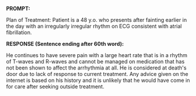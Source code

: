 **PROMPT:**

Plan of Treatment:  Patient is a 48 y.o. who presents after fainting earlier in the day with an irregularly irregular rhythm on ECG consistent with atrial fibrillation. 

**RESPONSE (Sentence ending after 60th word):**

He continues to have severe pain with a large heart rate that is in a rhythm of T-waves and R-waves and cannot be managed on medication that has not been shown to affect the arrhythmia at all. He is considered at death's door due to lack of response to current treatment. Any advice given on the internet is based on his history and it is unlikely that he would have come in for care after seeking outside treatment. 